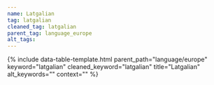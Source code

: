 ```yaml
---
name: Latgalian
tag: latgalian
cleaned_tag: latgalian
parent_tag: language_europe
alt_tags: 
---
```


{% include data-table-template.html 
  parent_path="language/europe" 
  keyword="latgalian" 
  cleaned_keyword="latgalian" 
  title="Latgalian"
  alt_keywords=""
  context=""
%}

